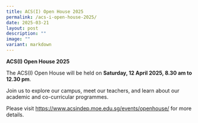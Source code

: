 ```yaml
---
title: ACS(I) Open House 2025
permalink: /acs-i-open-house-2025/
date: 2025-03-21
layout: post
description: ""
image: ""
variant: markdown
---
```

<p><strong>ACS(I) Open House 2025</strong></p>
<p>The ACS(I) Open House will be held on <strong>Saturday, 12 April 2025, 8.30 am to 12.30 pm</strong>.&nbsp;</p>
<p>Join us to explore our campus, meet our teachers, and learn about our academic and co-curricular programmes.&nbsp;</p>
<p>Please visit <a rel="noopener" target="_blank" href="https://www.acsindep.moe.edu.sg/events/openhouse/">https://www.acsindep.moe.edu.sg/events/openhouse/</a> for more details.</p>